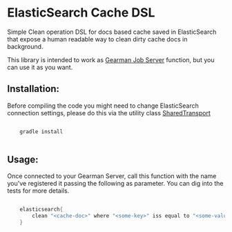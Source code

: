 # ElasticSearch Cache DSL

Simple Clean operation DSL for docs based cache saved in ElasticSearch that expose a
human readable way to clean dirty cache docs in background.

This library is intended to work as [Gearman Job Server](http://gearman.org/) function, but you can use it as you
want. 



Installation:
----

Before compiling the code you might need to change ElasticSearch connection settings,
please do this via the utility class [SharedTransport](https://github.com/janselr/cache-clean-dsl/blob/master/src/main/groovy/com/jvra/ocache/es/util/SharedTransport.java)

``` java

    gradle install
    
```



Usage:
-----

Once connected to your Gearman Server, call this function with the name you've registered it
passing the following as parameter. You can dig into the tests for more details.

``` java 

    elasticsearch{
        clean "<cache-doc>" where "<some-key>" iss equal to "<some-value>"
    }

```
